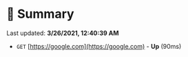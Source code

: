 # 📖 Summary
Last updated: **3/26/2021, 12:40:39 AM**

- `GET` [https://google.com](https://google.com) - **Up** (90ms)
